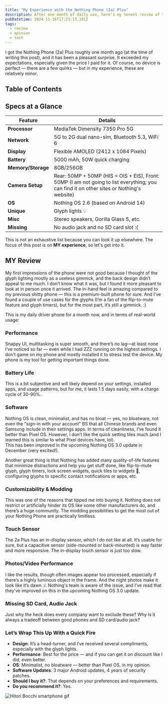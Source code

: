 ```yaml
---
title: "My Experience with the Nothing Phone (2a) Plus"
description: After one month of daily use, here’s my honest review of the Nothing Phone (2a) Plus.
pubDatetime: 2024-11-16T17:21:13.181Z
tags:
  - review
  - opinion
  - tech
---
```


I got the Nothing Phone (2a) Plus roughly one month ago (at the time of writing this post), and it has been a pleasant surprise. It exceeded my expectations, especially given the price I paid for it. Of course, no device is perfect — there are a few quirks — but in my experience, these are relatively minor.

## Table of Contents

## Specs at a Glance

| Feature            | Details                                                                                                                                   |
| ------------------ | ----------------------------------------------------------------------------------------------------------------------------------------- |
| **Processor**      | MediaTek Dimensity 7350 Pro 5G                                                                                                            |
| **Network**        | 5G to 2G dual nano-sim, Bluetooth 5.3, WiFi 6                                                                                             |
| **Display**        | Flexible AMOLED (2412 x 1084 Pixels)                                                                                                      |
| **Battery**        | 5000 mAh, 50W quick charging                                                                                                              |
| **Memory/Storage** | 8GB/256GB                                                                                                                                 |
| **Camera Setup**   | Rear: 50MP + 50MP (HIS = OIS + EIS), Front: 50MP (I am not going to list everything; you can find it on other sites or Nothing's website) |
| **OS**             | Nothing OS 2.6 (based on Android 14)                                                                                                      |
| **Unique**         | Glyph lights 💡                                                                                                                           |
| **Misc**           | Stereo speakers, Gorilla Glass 5, etc.                                                                                                    |
| **Missing**        | No audio jack and no SD card slot :(                                                                                                      |

This is not an exhaustive list because you can look it up elsewhere. The focus of this post is on **MY experience**, so let's get into it.

## MY Review

My first impressions of the phone were not good because I thought of the glyph lighting mostly as a useless gimmick, and the back design didn’t appeal to me much. I don’t know what it was, but I found it more pleasant to look at in person once it arrived. The in-hand feel is amazing compared to my previous shitty phone — this is a premium-built phone for sure. And I’ve found a couple of use cases for the glyphs (I’m a fan of the flip-to-mute feature and glyph timers), but for the most part, it’s still a gimmick. :)

This is my daily driver phone for a month now, and in terms of real-world usage:

### **Performance**

Snappy UI, multitasking is super smooth, and there’s no lag—at least none I’ve noticed so far — even while I had ZZZ running on the highest settings. I don’t game on my phone and mostly installed it to stress test the device. My phone is my tool for getting important things done.

### **Battery Life**

This is a bit subjective and will likely depend on your settings, installed apps, and usage patterns, but for me, it lasts 1.5 days easily, with a charge cycle of 30-90%.

### **Software**

Nothing OS is clean, minimalist, and has no bloat — yes, no bloatware, not even the "sign-in with your account" BS that all Chinese brands and even Samsung include in their settings apps. In terms of cleanliness, I’ve found it better than Pixel OS. However, I don’t like the quick setting tiles much (and I learned this is similar to what Pixel devices have, lol).  
This has been improved in the upcoming Nothing OS 3.0 update in December (very excited!).

Another great thing is that Nothing has added many quality-of-life features that minimize distractions and help you get stuff done, like flip-to-mute glyph, glyph timers, lock screen widgets, quick tiles to widgets 🤯, configuring glyphs to specific contact notifications or apps, etc.

### **Customizability & Modding**

This was one of the reasons that tipped me into buying it. Nothing does not restrict or artificially hinder its OS like some other manufacturers do, and there’s a huge community. The modding possibilities to get the most out of your Nothing Phone are practically limitless.

### **Touch Sensor**

The 2a Plus has an in-display sensor, which I do not like at all. It’s usable for sure, but a capacitive sensor (side-mounted or back-mounted) is way faster and more responsive. The in-display touch sensor is just too slow.

### **Photos/Video Performance**

I like the results, though often images appear too processed, especially if there’s a highly luminous object in the frame. And the night photos make it look like it’s dawn :/. Nothing's team is aware of the issue, and I’ve read that they’ve improved on this in the upcoming Nothing OS 3.0 update.

### **Missing SD Card, Audio Jack**

Just why the heck does every company want to exclude these? Why is it always a tradeoff between good phones and SD card/audio jack?

### Let’s Wrap This Up With a Quick Fire

- **Design**: It’s a head-turner, and I’ve received several compliments, especially with the glyph lights.
- **Performance**: Best for the price — and if you can get it on discount like I did, even better.
- **OS**: Minimalist, no bloatware — better than Pixel OS, in my opinion.
- **Software Updates**: 3 major Android updates, 4 years of security patches.
- **Should I buy it?**: That depends on your preferences and requirements.
- **Do you recommend it?**: Yes.

![Hitori Bocchi smartphone gif](https://media1.tenor.com/m/5due5y_1r28AAAAd/hitori-bocchi.gif)
